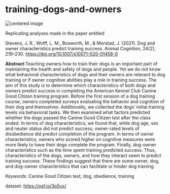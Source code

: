 # training-dogs-and-owners

<p class="aligncenter">
    <img src="https://external-content.duckduckgo.com/iu/?u=https%3A%2F%2Fi.pinimg.com%2Foriginals%2F61%2Fc2%2Fc8%2F61c2c8e08baaa4cf00fdfe53b2b7fdda.gif&f=1&nofb=1" alt="centered image" />
</p>


Replicating analyses made in the paper entitled

Stevens, J. R., Wolff, L. M., Bosworth, M., &amp; Morstad, J. (2021). Dog and owner characteristics predict training success. Animal Cognition, 24(2), 219–230. https://doi.org/10.1007/s10071-020-01458-0 

**Abstract**:Teaching owners how to train their dogs is an important part of maintaining the health and safety of dogs and people. Yet we do not know what behavioral characteristics of dogs and their owners are relevant to dog training or if owner cognitive abilities play a role in training success. The aim of this study is to determine which characteristics of both dogs and owners predict success in completing the American Kennel Club Canine Good Citizen training program. Before the first session of a dog training course, owners completed surveys evaluating the behavior and cognition of their dog and themselves. Additionally, we collected the dogs’ initial training levels via behavioral tasks. We then examined what factors predicted whether the dogs passed the Canine Good Citizen test after the class ended. In terms of dog characteristics, we found that, while dog age, sex and neuter status did not predict success, owner-rated levels of disobedience did predict completion of the program. In terms of owner characteristics, owners who scored higher on cognitive measures were more likely to have their dogs complete the program. Finally, dog-owner characteristics such as the time spent training predicted success. Thus, characteristics of the dogs, owners, and how they interact seem to predict training success. These findings suggest that there are some owner, dog, and dog-owner characteristics that can facilitate or hinder dog training.

*Keywords*: Canine Good Citizen test, dog, obedience, training

dataset:
<https://osf.io/3p5vx/>
